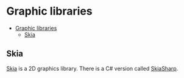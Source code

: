 # Graphic libraries

- [Graphic libraries](#graphic-libraries)
  - [Skia](#skia)


## Skia

[Skia](https://skia.org/) is a 2D graphics library. There is a C# version called [SkiaSharp](https://github.com/mono/SkiaSharp).
